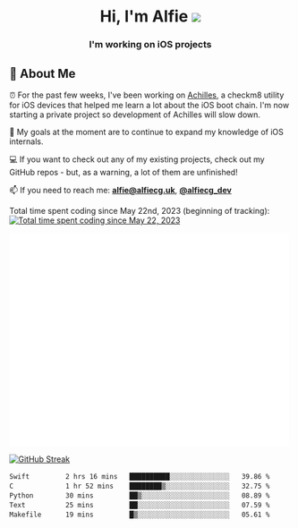 <h1 align="center">Hi, I'm Alfie <img src="https://raw.githubusercontent.com/MartinHeinz/MartinHeinz/master/wave.gif" width="30px"></h1>
<h3 align="center">I'm working on iOS projects</h3>


## 📖 About Me

⏰ For the past few weeks, I've been working on [Achilles](https://github.com/alfiecg24/Achilles), a checkm8 utility for iOS devices that helped me learn a lot about the iOS boot chain. I'm now starting a private project so development of Achilles will slow down.

🎯 My goals at the moment are to  continue to expand my knowledge of iOS internals.

💻 If you want to check out any of my existing projects, check out my GitHub repos - but, as a warning, a lot of them are unfinished!

📫 If you need to reach me: **alfie@alfiecg.uk**, **[@alfiecg_dev](https://twitter.com/alfiecg_dev)**

Total time spent coding since May 22nd, 2023 (beginning of tracking): [![Total time spent coding since May 22, 2023](https://wakatime.com/badge/user/61592169-b9cf-4af8-b6fa-8ac7d4369b01.svg)](https://wakatime.com/@61592169-b9cf-4af8-b6fa-8ac7d4369b01)


<img align="center" src="/github-metrics.svg" alt="Metrics" width="500">

[![GitHub Streak](https://streak-stats.demolab.com/?user=alfiecg24)](https://git.io/streak-stats)

<!--START_SECTION:waka-->

```txt
Swift         2 hrs 16 mins   ██████████░░░░░░░░░░░░░░░   39.86 %
C             1 hr 52 mins    ████████▒░░░░░░░░░░░░░░░░   32.75 %
Python        30 mins         ██▒░░░░░░░░░░░░░░░░░░░░░░   08.89 %
Text          25 mins         ██░░░░░░░░░░░░░░░░░░░░░░░   07.59 %
Makefile      19 mins         █▒░░░░░░░░░░░░░░░░░░░░░░░   05.61 %
```

<!--END_SECTION:waka-->

